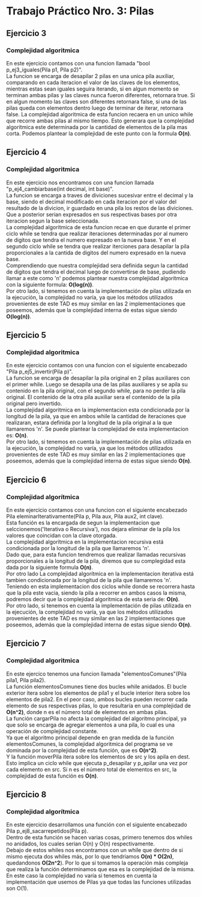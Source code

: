 # Trabajo Práctico Nro. 3: Pilas

## Ejercicio 3
### Complejidad algoritmica
En este ejercicio contamos con una funcion llamada "bool p_ej3_iguales(Pila p1, Pila p2)".<br>
La funcion se encarga de desapilar 2 pilas en una unica pila auxiliar, comparando en cada iteracion el valor de las claves de los elementos, mientras estas sean iguales seguira iterando, si en algun momento se terminan ambas pilas y las claves nunca fueron diferentes, retornara true. Si en algun momento las claves son diferentes retornara false, 
si una de las pilas queda con elementos dentro luego de terminar de iterar, retornara false.
La complejidad algoritmica de esta funcion recaera en un unico while que recorre ambas pilas al mismo tiempo. Esto generara que la complejidad algoritmica este determinada
por la cantidad de elementos de la pila mas corta.
Podemos plantear la complejidad de este punto con la formula **O(n)**.

## Ejercicio 4
### Complejidad algoritmica
En este ejercicio nos encontramos con una funcion llamada "p_ej4_cambiarbase(int decimal, int base)".<br>
La funcion se encarga a traves de diviciones sucesivar entre el decimal y la base, siendo el decimal modificado en cada iteracion por el valor del resultado de la divicion, ir guardado en una pila los restos de las diviciones.<br>
Que a posterior serian expresados en sus respectivas bases por otra iteracion segun la base seleccionada.<br>
La complejidad algoritmica de esta funcion recae en que durante el primer ciclo while se tendra que realizar iteraciones determinadas por al numero de digitos que tendra el numero expresado en la nueva base. Y en el segundo ciclo while se tendra que realizar iterciones para desapilar la pila proporcionales a la cantida de digitos del numero expresado en la nueva base.<br>
Comprendiendo que nuestra complejidad sera definida segun la cantidad de digitos que tendra el decimal luego de convertirse de base, pudiendo llamar a este como 'n' podemos plantear nuestra complejidad algoritmica con la siguiente formula: **O(log(n))**.<br>
Por otro lado, si tenemos en cuenta la implementación de pilas utilizada en la ejecución, la complejidad no varía, ya que los métodos utilizados provenientes de este TAD es muy similar en las 2 implementaciones que poseemos, además que la complejidad interna de estas sigue siendo  **O(log(n))**.

## Ejercicio 5
### Complejidad algoritmica
En este ejercicio contamos con una funcion con el siguiente encabezado "Pila  p_ej5_invertir(Pila p)".<br>
La funcion se encarga de desapilar la pila original en 2 pilas auxiliares con el primer while. Luego se desapila una de las pilas auxiliares y se apila su contenido en la pila original, con el segundo while, para no perder la pila original. El contenido de la otra
pila auxiliar sera el contenido de la pila original pero invertido.<br>
La complejidad algoritmica en la implementacion esta condicionada por la longitud de la pila, ya que en ambos while la cantidad de iteraciones que realizaran, estara definida por la longitud de la pila original a la que llamaremos 'n'. Se puede plantear la complejidad de esta implementacion es: **O(n)**.<br>
Por otro lado, si tenemos en cuenta la implementación de pilas utilizada en la ejecución, la complejidad no varía, ya que los métodos utilizados provenientes de este TAD es muy similar en las 2 implementaciones que poseemos, además que la complejidad interna de estas sigue siendo **O(n)**.


## Ejercicio 6
### Complejidad algorítmica
En este ejercicio contamos con una funcion con el siguiente encabezado Pila eleminarIterativamente(Pila p, Pila aux, Pila aux2, int clave).<br>
Esta función es la encargada de segun la implementacion que selccionemos('Iterativa o Recursiva'), nos dejara eliminar de la pila los valores que coincidan con la clave otorgada.<br>
La complejidad algorítmica en la implementacion recursiva está condicionada por la longitud de la pila que llamaremos 'n'.<br>
Dado que, para esta funcion tendremos que realizar llamadas recursivas proporcionales a la longitud de la pila, diremos que su complegidad esta dada por la siguiente formula **O(n)**.<br>
Por otro lado La complejidad algorítmica en la implementacion iterativa está tambien condicionada por la longitud de la pila que llamaremos 'n'.<br>
Teniendo en esta implementacion dos ciclos while donde se recorrera hasta que la pila este vacia, siendo la pila a recorrer en ambos casos la misma, podremos decir que la complejidad algoritmica de esta seria de: **O(n)**.<br>
Por otro lado, si tenemos en cuenta la implementación de pilas utilizada en la ejecución, la complejidad no varía, ya que los métodos utilizados provenientes de este TAD es muy similar en las 2 implementaciones que poseemos, además que la complejidad interna de estas sigue siendo **O(n)**.

## Ejercicio 7
### Complejidad algoritmica
En este ejercico tenemos una funcion llamada "elementosComunes"(Pila pila1, Pila pila2).<br>
La función elementosComunes tiene dos bucles while anidados. El bucle exterior itera sobre los elementos de pila1 y el bucle interior itera sobre los elementos de pila2. En el peor caso, ambos bucles pueden recorrer cada elemento de sus respectivas pilas, lo que resultaría en una complejidad de **O(n^2)**, donde n es el número total de elementos en ambas pilas.<br>
La función cargarPila no afecta la complejidad del algoritmo principal, ya que solo se encarga de agregar elementos a una pila, lo cual es una operación de complejidad constante.<br>
Ya que el algoritmo principal depende en gran medida de la función elementosComunes, la complejidad algoritmica del programa se ve dominada por la complejidad de esta función, que es **O(n^2)**.<br>
Y la función moverPila itera sobre los elementos de src y los apila en dest. Esto implica un ciclo while que ejecuta p_desapilar y p_apilar una vez por cada elemento en src. Si n es el número total de elementos en src, la complejidad de esta función es **O(n)**.<br>

## Ejercicio 8
### Complejidad algorítmica
En este ejercicio desarrollamos una función con el siguiente encabezado Pila p_ej8_sacarrepetidos(Pila p).<br>
Dentro de esta función se hacen varias cosas, primero tenemos dos whiles no anidados, los cuales serian O(n) y O(n) respectivamente.<br>
Debajo de estos whiles nos encontramos con un while que dentro de si mismo ejecuta dos whiles más, por lo que tendriamos **O(n) * O(2n)**, quedandonos **O(2n^2**). Por lo que si tomamos la operación más compleja que realiza la función determinamos que esa es la complejidad de la misma.<br>
En este caso la complejidad no varía si tenemos en cuenta la implementación que usemos de Pilas ya que todas las funciones utilizadas son O(1).
